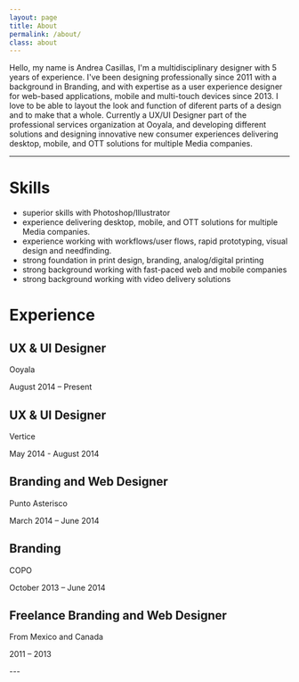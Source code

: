 ```yaml
---
layout: page
title: About
permalink: /about/
class: about
---
```


Hello, my name is Andrea Casillas, I'm a multidisciplinary designer with 5 years of experience. I've been designing professionally since 2011 with a background in Branding, and with expertise as a user experience designer for web-based applications, mobile and multi-touch devices since 2013. I love to be able to layout the look and function of diferent parts of a design and to make that a whole. Currently a UX/UI  Designer part of the professional services organization at Ooyala, and developing different solutions and  designing innovative new consumer experiences delivering desktop, mobile, and OTT solutions for multiple Media companies.


---
# Skills

- superior skills with Photoshop/Illustrator
- experience delivering desktop, mobile, and OTT solutions for multiple Media companies.
- experience working with workflows/user flows, rapid prototyping, visual design and needfinding.
- strong foundation in print design, branding, analog/digital printing
- strong background working with fast-paced web and mobile companies
- strong background working with video delivery solutions 



# Experience

## UX & UI Designer
<p class="place">Ooyala</p>
<p class="datespan">August 2014 – Present</p>

## UX & UI Designer
<p class="place">Vertice</p>
<p class="datespan">May 2014 - August 2014</p>

## Branding and Web Designer
<p class="place">Punto Asterisco</p>
<p class="datespan">March 2014 – June 2014</p>

## Branding
<p class="place">COPO</p>
<p class="datespan">October 2013 – June 2014</p>

## Freelance Branding and Web Designer
<p class="place">From Mexico and Canada</p>
<p class="datespan">2011 – 2013</p>
---



